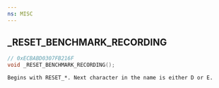 ```yaml
---
ns: MISC
---
```

## _RESET_BENCHMARK_RECORDING

```c
// 0xECBABD0307FB216F
void _RESET_BENCHMARK_RECORDING();
```

```
Begins with RESET_*. Next character in the name is either D or E.
```

